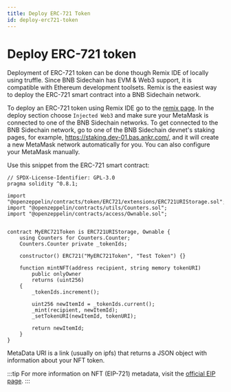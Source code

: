 ```yaml
---
title: Deploy ERC-721 Token
id: deploy-erc721-token
---
```


# Deploy ERC-721 token

Deployment of ERC-721 token can be done though Remix IDE of locally using truffle. 
Since BNB Sidechain has EVM & Web3 support, it is compatible with Ethereum development toolsets. 
Remix is the easiest way to deploy the ERC-721 smart contract into a BNB Sidechain network.

To deploy an ERC-721 token using Remix IDE go to the [remix page](https://remix.ethereum.org/). 
In the deploy section choose `Injected Web3` and make sure your MetaMask is connected to one of the BNB Sidechain networks. 
To get connected to the BNB Sidechain network, go to one of the BNB Sidechain devnet's staking pages, for example, https://staking.dev-01.bas.ankr.com/, and it will create a new MetaMask network automatically for you. 
You can also configure your MetaMask manually.

Use this snippet from the ERC-721 smart contract:

```
// SPDX-License-Identifier: GPL-3.0
pragma solidity ^0.8.1;

import "@openzeppelin/contracts/token/ERC721/extensions/ERC721URIStorage.sol";
import "@openzeppelin/contracts/utils/Counters.sol";
import "@openzeppelin/contracts/access/Ownable.sol";


contract MyERC721Token is ERC721URIStorage, Ownable {
    using Counters for Counters.Counter;
    Counters.Counter private _tokenIds;

    constructor() ERC721("MyERC721Token", "Test Token") {}

    function mintNFT(address recipient, string memory tokenURI)
        public onlyOwner
        returns (uint256)
    {
        _tokenIds.increment();

        uint256 newItemId = _tokenIds.current();
        _mint(recipient, newItemId);
        _setTokenURI(newItemId, tokenURI);

        return newItemId;
    }
}
```

MetaData URI is a link (usually on ipfs) that returns a JSON object with information about your NFT token.

:::tip
For more information on NFT (EIP-721) metadata, visit the [official EIP page](https://github.com/ethereum/EIPs/blob/master/EIPS/eip-721.md).
:::
